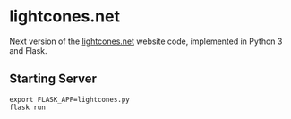 lightcones.net
==============

Next version of the [lightcones.net](http://lightcones.net/) website code,
implemented in Python 3 and Flask.

Starting Server
---------------

    export FLASK_APP=lightcones.py
    flask run
